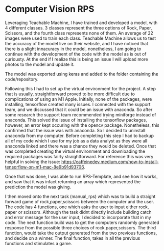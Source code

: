 # Computer Vision RPS
Leveraging Teachable Machine, I have trained and developed a model, with 4 different classes. 
3 classes represent the three options of Rock, Paper, Scissors, and the fourth class represents none of them.
An average of 22 images were used to train each class. Teachable Machine allows us to test the accuracy of the
model live on their website, and I have noticed that there is a slight innacuracy in the model, nonetheless,
I am going to continue with the development of the code with the model as is out of curiousty. At the end if I realize 
this is being an issue I will upload more photos to the model and update it. 

The model was exported using keras and added to the folder containing the code/repository.

Following this I had to set up the virtual environment for the project. A step that is usually, straightforward proved to be more difficult due to complications
of using an M1 Apple. Initially, none of the packages, were installing, tensorflow created many issues. I connected with the support team, and we discussed that it
could be an issue with anaconda. So after some research the support team recommended trying miniforge instead of anaconda. This solved the issue of installing the 
tensorflow packages, however, an error kept occuring with the opencv package. Nonetheless, this confirmed that the issue was with anaconda. So I decided to uninstall 
anaconda from my computer. Before completing this step I had to backup all of my code which I use for my job as a data analyst as they were all anaconda linked and there was 
a chance they would be deleted. Once that was completed creating the virtual environment and downloading the required packages was fairly straightforward. 
For reference this was very helpful in solving the issue: https://caffeinedev.medium.com/how-to-install-tensorflow-on-m1-mac-8e9b91d93706. 

Once that was done, I was able to run RPS-Template, and see how it works, and saw that it was infact returning an array which represented the prediction the model was giving. 

I then moved onto the next task (manual_rps) which was to build a straight forward game of rock,paper,scissors between the computer and the user. The code has 4 functions, one 
which asks the user to input either rock, paper or scissors. Although the task didnt directly include building catch and error message for the user input, I decided to incorporate that in my 
code. The next function build was to get the computers randomly generated response from the possible three choices of rock,paper,scissors. The third function, would take the 
output generated from the two previous functions, and decide on a winner. The final function, takes in all the previous functions and stimulates a game.
